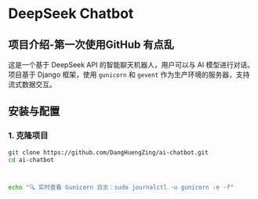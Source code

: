 # DeepSeek Chatbot

## 项目介绍-第一次使用GitHub 有点乱
这是一个基于 DeepSeek API 的智能聊天机器人，用户可以与 AI 模型进行对话。项目基于 Django 框架，使用 `gunicorn` 和 `gevent` 作为生产环境的服务器，支持流式数据交互。

## 安装与配置

### 1. 克隆项目

```bash
git clone https://github.com/DangHuengZing/ai-chatbot.git
cd ai-chatbot



echo "🔍 实时查看 Gunicorn 日志：sudo journalctl -u gunicorn -e -f"
